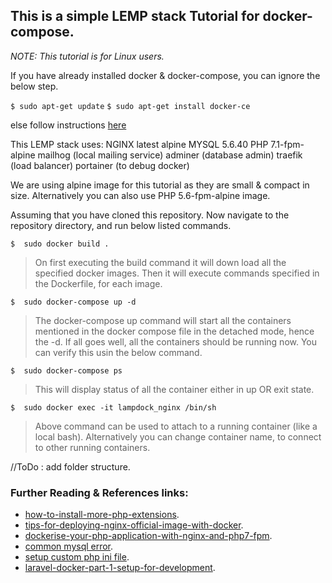 ## This is a simple LEMP stack Tutorial for docker-compose.

*NOTE: This tutorial is for Linux users.*

If you have already installed docker & docker-compose, you can ignore the below step.

`$ sudo apt-get update`
`$ sudo apt-get install docker-ce`

else follow instructions [here](https://docs.docker.com/install/linux/docker-ce/ubuntu/#install-docker-ce-1)


This LEMP stack uses:
NGINX latest alpine
MYSQL 5.6.40
PHP 7.1-fpm-alpine
mailhog (local mailing service)
adminer (database admin)
traefik (load balancer)
portainer (to debug docker)

We are using alpine image for this tutorial as they are small & compact in size.
Alternatively you can also use PHP 5.6-fpm-alpine image.

Assuming that you have cloned this repository. Now navigate to the repository directory,  and run below listed commands.

`$  sudo docker build .`

> On first executing the build command it will down load all the specified docker images.
> Then it will execute commands specified in the Dockerfile, for each image.

`$  sudo docker-compose up -d`

> The docker-compose up command will start all the containers mentioned in the docker compose file in the detached mode, hence the -d.
> If all goes well, all the containers should be running now. You can verify this usin the below command.

`$  sudo docker-compose ps`

> This will display status of all the container either in up OR exit state.

`$  sudo docker exec -it lampdock_nginx /bin/sh`

> Above command can be used to attach to a running container (like a local bash).
> Alternatively you can change container name, to connect to other running containers.


//ToDo : add folder structure.


### Further Reading & References links:
 - [how-to-install-more-php-extensions](https://docs.docker.com/samples/library/php/#how-to-install-more-php-extensions).
 - [tips-for-deploying-nginx-official-image-with-docker](https://blog.docker.com/2015/04/tips-for-deploying-nginx-official-image-with-docker/).
 - [dockerise-your-php-application-with-nginx-and-php7-fpm](http://geekyplatypus.com/dockerise-your-php-application-with-nginx-and-php7-fpm/).
 - [common mysql error](https://stackoverflow.com/questions/49427530/fatal-error-uncaught-error-call-to-undefined-function-mysqli-connect).
 - [setup custom php ini file](https://serverfault.com/questions/840046/why-is-there-no-php-ini-file-when-i-install-php-in-a-docker-container).
 - [laravel-docker-part-1-setup-for-development](https://medium.com/@shakyShane/laravel-docker-part-1-setup-for-development-e3daaefaf3c).
